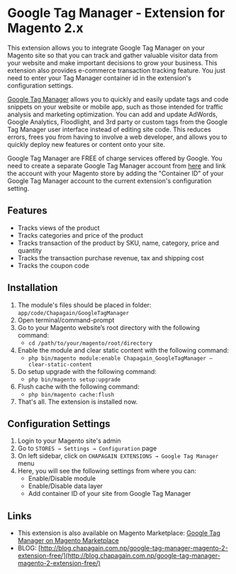 # Google Tag Manager - Extension for Magento 2.x

This extension allows you to integrate Google Tag Manager on your Magento site so that you can track
and gather valuable visitor data from your website and make important decisions to grow your
business. This extension also provides e-commerce transaction tracking feature. You just need to enter
your Tag Manager container id in the extension's configuration settings.

[Google Tag Manager](https://support.google.com/tagmanager/answer/6102821?hl=en) allows you to quickly and easily update tags and code snippets on your website or
mobile app, such as those intended for traffic analysis and marketing optimization. You can add and
update AdWords, Google Analytics, Floodlight, and 3rd party or custom tags from the Google Tag
Manager user interface instead of editing site code. This reduces errors, frees you from having to
involve a web developer, and allows you to quickly deploy new features or content onto your site.

Google Tag Manager are FREE of charge services offered by Google. You need to create a separate
Google Tag Manager account from [here](https://tagmanager.google.com/?hl=en#/admin/accounts/create) and link the account with your Magento store by adding the
"Container ID" of your Google Tag Manager account to the current extension's configuration setting.

## Features

- Tracks views of the product
- Tracks categories and price of the product
- Tracks transaction of the product by SKU, name, category, price and quantity
- Tracks the transaction purchase revenue, tax and shipping cost
- Tracks the coupon code

## Installation

1. The module's files should be placed in folder: `app/code/Chapagain/GoogleTagManager`
2. Open terminal/command-prompt
3. Go to your Magento website’s root directory with the following command:
    - `cd /path/to/your/magento/root/directory`
4. Enable the module and clear static content with the following command:
    - `php bin/magento module:enable Chapagain_GoogleTagManager –clear-static-content`
5. Do setup upgrade with the following command:
    - `php bin/magento setup:upgrade`
6. Flush cache with the following command:
    - `php bin/magento cache:flush`
7. That's all. The extension is installed now.

## Configuration Settings

1. Login to your Magento site's admin
2. Go to `STORES → Settings → Configuration` page
3. On left sidebar, click on `CHAPAGAIN EXTENSIONS → Google Tag Manager` menu
4. Here, you will see the following settings from where you can: 
    - Enable/Disable module
    - Enable/Disable data layer 
    - Add container ID of your site from Google Tag Manager
    
## Links

- This extension is also available on Magento Marketplace: [Google Tag Manager on Magento Marketplace](https://marketplace.magento.com/chapagain-googletagmanager2.html)
- BLOG: [http://blog.chapagain.com.np/google-tag-manager-magento-2-extension-free/](http://blog.chapagain.com.np/google-tag-manager-magento-2-extension-free/)
